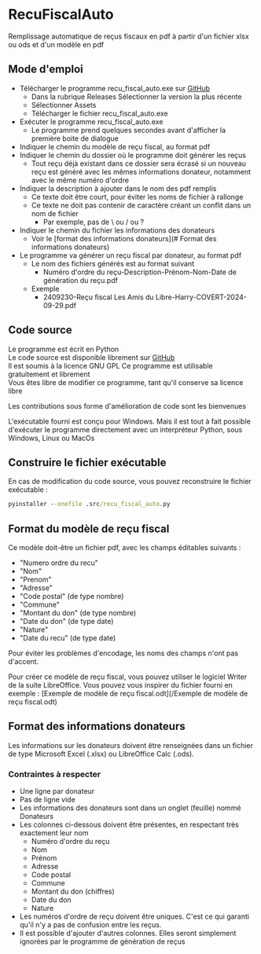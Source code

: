 # RecuFiscalAuto
Remplissage automatique de reçus fiscaux en pdf à partir d'un fichier xlsx ou ods et d'un modèle en pdf

## Mode d'emploi

* Télécharger le programme recu_fiscal_auto.exe sur [GitHub](https://github.com/BluePadraig/RecuFiscalAuto/releases/)
  * Dans la rubrique Releases Sélectionner la version la plus récente
  * Sélectionner Assets
  * Télécharger le fichier recu_fiscal_auto.exe
* Exécuter le programme recu_fiscal_auto.exe
  * Le programme prend quelques secondes avant d'afficher la première boite de dialogue 
* Indiquer le chemin du modèle de reçu fiscal, au format pdf
* Indiquer le chemin du dossier où le programme doit générer les reçus
  * Tout reçu déjà existant dans ce dossier sera écrasé si un nouveau reçu est généré avec les mêmes informations donateur, notamment avec le même numéro d'ordre
* Indiquer la description à ajouter dans le nom des pdf remplis
  * Ce texte doit être court, pour éviter les noms de fichier à rallonge
  * Ce texte ne doit pas contenir de caractère créant un conflit dans un nom de fichier
    * Par exemple, pas de \ ou / ou ?
* Indiquer le chemin du fichier les informations des donateurs
  * Voir le [format des informations donateurs](# Format des informations donateurs)
* Le programme va générer un reçu fiscal par donateur, au format pdf
  * Le nom des fichiers générés est au format suivant
    * Numéro d'ordre du reçu-Description-Prénom-Nom-Date de génération du reçu.pdf
  * Exemple
    * 2409230-Reçu fiscal Les Amis du Libre-Harry-COVERT-2024-09-29.pdf

## Code source

Le programme est écrit en Python  
Le code source est disponible librement sur [GitHub](https://github.com/BluePadraig/RecuFiscalAuto)  
Il est soumis à la licence GNU GPL
Ce programme est utilisable gratuitement et librement  
Vous êtes libre de modifier ce programme, tant qu'il conserve sa licence libre

Les contributions sous forme d'amélioration de code sont les bienvenues

L'exécutable fourni est conçu pour Windows.
Mais il est tout à fait possible d'exécuter le programme directement avec un interpréteur Python, sous Windows, Linux ou MacOs

## Construire le fichier exécutable

En cas de modification du code source, vous pouvez reconstruire le fichier exécutable : 
```cmd
pyinstaller --onefile .src/recu_fiscal_auto.py
```

## Format du modèle de reçu fiscal

Ce modèle doit-être un fichier pdf, avec les champs éditables suivants :

* "Numero ordre du recu"
* "Nom"
* "Prenom"
* "Adresse"
* "Code postal" (de type nombre)
* "Commune"
* "Montant du don" (de type nombre)
* "Date du don" (de type date)
* "Nature"
* "Date du recu" (de type date)

Pour éviter les problèmes d'encodage, les noms des champs n'ont pas d'accent.

Pour créer ce modèle de reçu fiscal, vous pouvez utiliser le logiciel Writer de la suite LibreOffice.
Vous pouvez vous inspirer du fichier fourni en exemple : [Exemple de modèle de reçu fiscal.odt](/Exemple de modèle de reçu fiscal.odt)

## Format des informations donateurs

Les informations sur les donateurs doivent être renseignées dans un fichier de type Microsoft Excel (.xlsx) ou LibreOffice Calc (.ods).

### Contraintes à respecter 

* Une ligne par donateur
* Pas de ligne vide
* Les informations des donateurs sont dans un onglet (feuille) nommé Donateurs
* Les colonnes ci-dessous doivent être présentes, en respectant très exactement leur nom
  * Numéro d'ordre du reçu
  * Nom	
  * Prénom	
  * Adresse	
  * Code postal	
  * Commune
  * Montant du don (chiffres)
  * Date du don	
  * Nature
* Les numéros d'ordre de reçu doivent être uniques. C'est ce qui garanti qu'il n'y a pas de confusion entre les reçus. 
* Il est possible d'ajouter d'autres colonnes. Elles seront simplement ignorées par le programme de génération de reçus